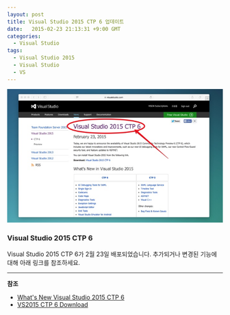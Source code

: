 ```yaml
---
layout: post
title: Visual Studio 2015 CTP 6 업데이트
date:   2015-02-23 21:13:31 +9:00 GMT
categories: 
  - Visual Studio
tags: 
  - Visual Studio 2015
  - Visual Studio
  - VS
---
```


![](/images/blog/20140223-vs2015ctp6.jpg)

### Visual Studio 2015 CTP 6

Visual Studio 2015 CTP 6가 2월 23일 배포되었습니다. 추가되거나 변경된 기능에 대해 아래 링크를 참조하세요.

---
**참조**    

* [What's New Visual Studio 2015 CTP 6](https://www.visualstudio.com/news/vs2015-vs#uidbugxaml)
* [VS2015 CTP 6 Download](http://visualstudio.com/en-us/downloads/visual-studio-2015-ctp-vs)